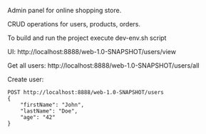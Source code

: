 Admin panel for online shopping store.

CRUD operations for users, products, orders.

To build and run the project execute dev-env.sh script

UI: http://localhost:8888/web-1.0-SNAPSHOT/users/view

Get all users: http://localhost:8888/web-1.0-SNAPSHOT/users/all

Create user:
    
    POST http://localhost:8888/web-1.0-SNAPSHOT/users
    {
    	"firstName": "John",
    	"lastName": "Doe",
    	"age": "42"
    }
